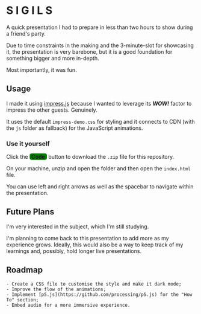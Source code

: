 # S I G I L S

A quick presentation I had to prepare in less than two hours to show during a friend's party.

Due to time constraints in the making and the 3-minute-slot for showcasing it, the presentation is very barebone, but it is a good foundation for something bigger and more in-depth.

Most importantly, it was fun.

## Usage

I made it using [impress.js](https://github.com/impress/impress.js) because I wanted to leverage its **_WOW!_** factor to impress the other guests. Genuinely.

It uses the default `impress-demo.css` for styling and it connects to CDN (with the `js` folder as fallback) for the JavaScript animations.

### Use it yourself

Click the <span style="display: inline-block; background-color: green; padding-left: 5px; padding-right: 5px; border-radius: 5px"><strong>Code</strong></span> button to download the `.zip` file for this repository.

On your machine, unzip and open the folder and then open the `index.html` file.

You can use left and right arrows as well as the spacebar to navigate within the presentation.

## Future Plans

I'm very interested in the subject, which I'm still studying.

I'm planning to come back to this presentation to add more as my experience grows. Ideally, this would also be a way to keep track of my learnings and, possibly, hold longer live presentations.

## Roadmap

```
- Create a CSS file to customise the style and make it dark mode;
- Improve the flow of the animations;
- Implement [p5.js](https://github.com/processing/p5.js) for the "How To" section;
- Embed audio for a more immersive experience.
```
